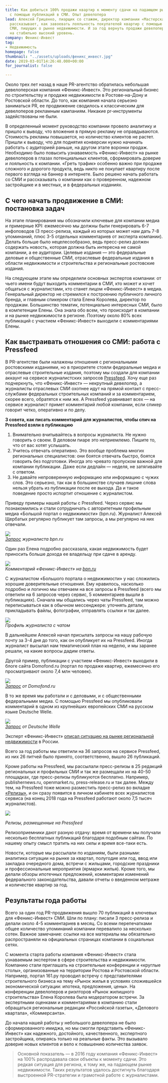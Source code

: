 ```yaml
---
title: Как добиться 100% продажи квартир к моменту сдачи на падающем рынке недвижимости
  с помощью публикаций в СМИ. Опыт девелопера
lead: Алексей Гриценко, пиарщик со стажем, директор компании «Мастерская пресс-релизов»
  рассказывает, как завоевать лояльность покупателей квартир с помощью отраслевых
  СМИ, пишущих о рынке недвижимости. И за год вернуть продажи девелоперской компании
  на стабильно высокий уровень.
company: Феникс-Инвест
tag:
- Недвижимость
homepage: false
thumbnail: "../assets/uploads/феникс_инвест.jpg"
date: 2019-03-01T14:26:48.000+00:00
for_journalist: false

---
```

Около трех лет назад в наше PR-агентство обратилась небольшая девелоперская компания «Феникс-Инвест». Это региональный бизнес по строительству и продаже недвижимости в Ростове-на-Дону и Ростовской области. До того, как компания начала серьезно заниматься PR, ее продвижение сводилось к классическим для девелоперов рекламным кампаниям. Никакие pr-инструменты задействованы не были.

В определенный момент руководство компании провело аналитику и пришло к выводу, что вложения в прямую рекламу не оправдываются. Стоимость рекламы повышается, но количество клиентов не растет. Пришли к выводу, что для поднятия конверсии нужно начинать работать с аудиторией раньше, на другом этапе воронки продаж. Необходимо было повысить узнаваемость «Феникс-Инвест» на рынке девелоперов в глазах потенциальных клиентов, сформировать доверие и лояльность к компании. «Греть трафик» особенно важно при продаже сложного и дорогого продукта, ведь никто не покупает квартиру после первого взгляда на баннер в интернете. Было решено начать работать со СМИ и рассказывать о компании как о проверенном, надежном застройщике и в местных, и в федеральных изданиях.

## С чего начать продвижение в СМИ: постановка задач

На этапе планирования мы обозначили ключевые для компании медиа и примерные KPI: ежемесячно мы должны были генерировать 6-7 инфоповодов (3 пресс-релиза, каждый из которых может нам дать 7-8 упоминаний, плюс 3-5 отдельных комментариев от эксперта компании). Делать больше было нецелесообразно, ведь пресс-релиз должен содержать новость, которая должна быть интересна не самой компании, а ее аудитории. Целевые издания — это федеральные деловые и общественные СМИ, отраслевые федеральные издания в области недвижимости и строительства и региональные ростовские издания.

На следующем этапе мы определили основных экспертов компании: от чьего имени будут выходить комментарии в СМИ, кто может и хочет общаться с журналистами, кто станет лицом «Феникс-Инвест» в медиа. Генеральный директор не стремился к построению публичного личного бренда, и главным спикером стала Елена Королева, директор по продажам. Большинство тематик, потенциально интересных СМИ, было в компетенции Елены. Она знала обо всем, что происходит в компании и на рынке недвижимости в регионе. Поэтому около 80% всех публикаций с участием «Феникс-Инвест» выходили с комментариями Елены.

## Как выстраивать отношения со СМИ: работа с Pressfeed

В PR-агентстве были налажены отношения с региональными ростовскими изданиями, но в приоритете стояли федеральные медиа и отраслевые строительные издания, поэтому мы создали для компании аккаунт на сервисе журналистских запросов [Pressfeed](https://pressfeed.ru/). Хочу еще раз подчеркнуть, что «Феникс-Инвест» — некрупный девелопер, а журналисты отраслевых СМИ охотнее идут на прямой контакт с пресс-службами федеральных строительных компаний и за комментарием, скорее всего, обратятся к ним же. А Pressfeed уравнивает всех — на сервисе журналист примет комментарий любой компании, если спикер говорит четко, оперативно и по делу.

**3 совета, как писать комментарий для журналистов, чтобы спич на Pressfeed взяли в публикацию**

1. Внимательно вчитывайтесь в вопросы журналиста. Не нужно говорить о своем. В деловом пиаре это неприемлемо. Пишите то, что от вас хотят услышать.
2. Учитесь отвечать оперативно. Это вообще проблема многих региональных специалистов: они боятся отвечать быстро, боятся говорить без подготовки. Иногда это чревато пропуском важной для компании публикации. Даже если дедлайн — неделя, не затягивайте с ответом.
3. Не давайте непроверенную информацию или информацию с чужих слов. Это серьезно, так как в большинстве случаев лишние слова нельзя убрать из публикации после ее выхода. Да и такое поведение просто испортит отношение с журналистом.

Приведу примеры нашей работы с Pressfeed. Через сервис мы познакомились и стали сотрудничать с авторитетным профильным медиа «Большой портал о недвижимости» (bpn.ru). Журналист Алексей Щербатых регулярно публикует там запросы, а мы регулярно на них отвечали.

![](../assets/uploads/image3-6.png)  
[_Запрос_](https://pressfeed.ru/query/15332) _журналиста bpn.ru_

Один раз Елена подробно рассказала, какая недвижимость будет приносить больше дохода ее владельцу при сдаче в аренду.

![](../assets/uploads/image5-7.png)  
_Комментарий «Феникс-Инвест» на_ [_bpn.ru_](http://www.bpn.ru/publications/79363)

С журналистом «Большого портала о недвижимости» у нас сложились хорошие доверительные отношения. Ему нравилось, насколько подробно и логично мы отвечаем на все запросы в Pressfeed (всего мы ответили на 6 запросов через сервис, 5 комментариев вышли в публикациях). Сначала мы общались через чаты Pressfeed, там можно переписываться как в обычном мессенджере: уточнять детали, прикладывать файлы, фотографии, отправлять ссылки и так далее.

![](../assets/uploads/image6-7.png)  
_Профиль журналиста с чатом_

В дальнейшем Алексей начал присылать запросы на нашу рабочую почту за 3-4 дня до того, как он опубликует их на Pressfeed. Иногда журналист высылал нам тематический план на неделю, и мы заранее решали, на какие вопросы дадим ответы.

Другой пример, публикации с участием «Феникс-Инвест» выходили в блоге сайта Domofond.ru (портал по продаже квартир, ежемесячно его просматривают около 7,4 млн человек).

![](../assets/uploads/image4-6.png)  
[_Запрос_](https://pressfeed.ru/query/22289) _от Domofond.ru_

В то же время мы работали и с деловыми, и с общественными федеральными медиа. С помощью Pressfeed мы опубликовали комментарий в одном из крупнейших европейских СМИ на русском языке Deutsche Welle.

![](../assets/uploads/image2-5.png)  
[_Запрос_](https://pressfeed.ru/query/22289) _от Deutsche Welle_

Эксперт «Феникс-Инвест» [описал ситуацию на рынке региональной недвижимости](https://www.dw.com/ru/%D0%B6%D0%B8%D0%BB%D0%B0%D1%8F-%D0%BD%D0%B5%D0%B4%D0%B2%D0%B8%D0%B6%D0%B8%D0%BC%D0%BE%D1%81%D1%82%D1%8C-%D0%B2-%D1%80%D0%BE%D1%81%D1%81%D0%B8%D0%B8-%D0%BF%D0%B0%D0%B4%D0%B5%D0%BD%D0%B8%D0%B5-%D1%86%D0%B5%D0%BD-%D0%BF%D1%80%D0%BE%D0%B4%D0%BE%D0%BB%D0%B6%D0%B8%D1%82%D1%81%D1%8F/a-19468889) в России.

Всего за год работы мы ответили на 36 запросов на сервисе Pressfeed, из них 26 питчей было принято, соответственно, вышло 26 публикаций.

Кроме работы на Pressfeed, мы рассылали пресс-релизы в 25 редакций региональных и профильных СМИ и так же размещали их на 40-50 площадках, где пресс-релизы публикуются бесплатно. Например, publishernews.ru, openmarket.ru, press-release.ru и так далее. Между тем, на Pressfeed тоже можно разместить пресс-релиз во вкладке [«Релизы»](https://pressfeed.ru/releases), и он сразу появится в личном кабинете всех журналистов сервиса (на конец 2018 года на Pressfeed работают около 7,5 тысяч журналистов).

![](../assets/uploads/image1-7.png)

_Релизы, размещенные на Pressfeed_

Релизоприемники дают разную отдачу: время от времени мы получали несколько бесплатных публикаций благодаря подобным сайтам. По нашему опыту смысл тратить на них силы и время все-таки есть.

Новости, которые мы рассылали по изданиям, были разными: аналитика ситуации на рынке за квартал, полугодие или год, ввод или закладка очередного дома, встречи с жильцами, городские праздники и профессиональные мероприятия (ярмарки жилья). Кроме того, мы делали обзоры ипотечных предложений, комментарии изменений федерального законодательства, давали отчеты о введенном метраже и количестве квартир за год.

## Результаты года работы

Всего за один год PR-продвижения вышло 70 публикаций в ключевых для «Феникс-Инвест» СМИ. Шли по плану: писали 3 пресс-релиза и делали около 4-5 комментариев в месяц. Со всеми перепечатками общее количество упоминаний компании перевалило за несколько сотен. Важное замечание: ссылки на все материалы мы обязательно распространяли на официальных страницах компании в социальных сетях.

С момента старта работы компания «Феникс-Инвест» стала узнаваемым экспертом в сфере строительства и недвижимости. Компанию стали приглашать на строительные конференции и «круглые столы», организованные на территории Ростова и Ростовской области. Например, портал 161.ру проводил встречу с представителями строительного бизнеса на тему «Рынок жилья в условиях сложившейся экономической ситуации: ипотека, предложения, цены». На конференции девелоперов и риэлторов «Рынок жилищного строительства» Елена Королева была модератором встречи. За экспертными оценками и комментариями в компанию стали обращаться региональные редакции «Российской газеты», «Делового квартала», «Коммерсанта».

До начала нашей работы у небольшого девелопера не было сформированного имиджа, но мы смогли представить «Феникс-Инвест» как надежного, достойного, качественного, экспертного застройщика, опираясь только на реальные факты. Это вызывало доверие новых клиентов и вело к повышению количества заявок.

> Основной показатель — в 2016 году компания «Феникс-Инвест» на 100% распродавала свои объекты к моменту сдачи. Это редкая ситуация для региона, к тому же, на падающем рынке недвижимости. Таких результатов удалось достигнуть благодаря выстроенной PR-стратегии и грамотной работе с журналистами.